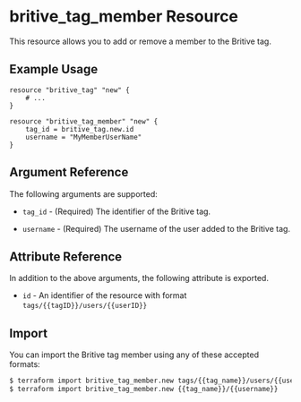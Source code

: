 # britive_tag_member Resource

This resource allows you to add or remove a member to the Britive tag.

## Example Usage

```hcl
resource "britive_tag" "new" {
    # ...
}

resource "britive_tag_member" "new" {
    tag_id = britive_tag.new.id
    username = "MyMemberUserName"
}
```

## Argument Reference

The following arguments are supported:

* `tag_id` - (Required) The identifier of the Britive tag.

* `username` - (Required) The username of the user added to the Britive tag.

## Attribute Reference

In addition to the above arguments, the following attribute is exported.

* `id` - An identifier of the resource with format `tags/{{tagID}}/users/{{userID}}`

## Import

You can import the Britive tag member using any of these accepted formats:

```sh
$ terraform import britive_tag_member.new tags/{{tag_name}}/users/{{username}}
$ terraform import britive_tag_member.new {{tag_name}}/{{username}}
```

